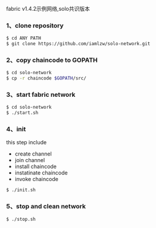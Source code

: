 fabric v1.4.2示例网络,solo共识版本

### 1、clone repository

```bash
$ cd ANY PATH
$ git clone https://github.com/iamlzw/solo-network.git
```
### 2、copy chaincode to GOPATH
```bash
$ cd solo-network
$ cp -r chaincode $GOPATH/src/
```

### 3、start fabric network

```bash
$ cd solo-network
$ ./start.sh
```

### 4、init 
this step include 
- create channel
- join channel
- install chaincode
- instatinate chaincode
- invoke chaincode

```bash
$ ./init.sh
```

### 5、stop and clean network
```bash
$ ./stop.sh
```
